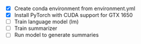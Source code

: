 - [x] Create conda environment from environment.yml
- [x] Install PyTorch with CUDA support for GTX 1650
- [ ] Train language model (lm)
- [ ] Train summarizer
- [ ] Run model to generate summaries
